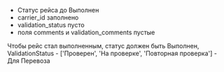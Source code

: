 - Статус рейса до Выполнен
- carrier_id заполнено
- validation_status пусто
- поля comments и validation_comments пустые

Чтобы рейс стал выполненным, статус должен быть Выполнен, ValidationStatus - ['Проверен', 'На проверке', 'Повторная проверка'] - Для Перевоза